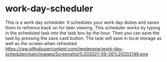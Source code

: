 # work-day-scheduler
This is a work day scheduler. It schedules your work day duties and saves them to refrence back on for later viewing.
This scheduler works by typing in the scheduled task into the task box by the hour. Then you can save the task by pressing the save card button. The task will save in local storage as well as the screen when refreshed
https://raw.githubusercontent.com/jendevane/work-day-scheduler/main/images/Screenshot%202021-09-26%20202146.png
